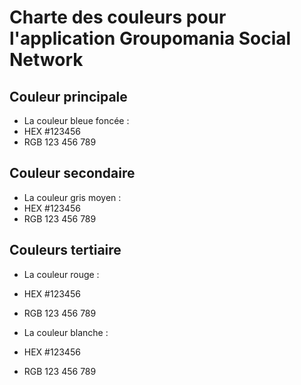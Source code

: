 # Charte des couleurs pour l'application Groupomania Social Network

## Couleur principale
- La couleur bleue foncée :
- HEX #123456
- RGB 123 456 789

## Couleur secondaire
- La couleur gris moyen :
- HEX #123456
- RGB 123 456 789

## Couleurs tertiaire
- La couleur rouge :
- HEX #123456
- RGB 123 456 789

- La couleur blanche :
- HEX #123456
- RGB 123 456 789
